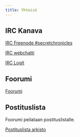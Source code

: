 ```yaml
---
title: Yhteisö
---
```


IRC Kanava
-----------

[IRC Freenode #secretchronicles](irc://irc.freenode.net/secretchronicles)

[IRC webchatti](https://webchat.freenode.net/?channels=secretchronicles)

[IRC Logit](https://chatlogs.secretchronicles.org)

Foorumi
-------

[Foorumi](https://forum.secretchronicles.org/forums)

Postituslista
------------

Foorumi peilataan postituslistalle.

[Postituslista arkisto](https://lists.secretchronicles.org)
